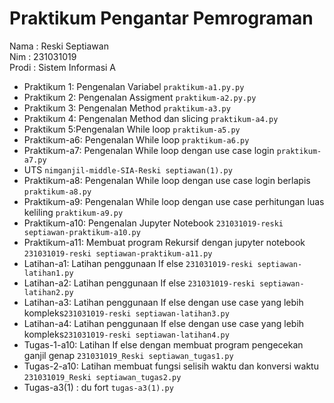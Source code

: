# Praktikum Pengantar Pemrograman
<div> Nama  : Reski Septiawan</div>
<div> Nim   : 231031019</div>
<div> Prodi : Sistem Informasi A</div>

* Praktikum 1: Pengenalan Variabel `praktikum-a1.py.py`
* Praktikum 2: Pengenalan Assigment `praktikum-a2.py.py`
* Praktikum 3: Pengenalan Method `praktikum-a3.py`
* Praktikum 4: Pengenalan Method dan slicing `praktikum-a4.py`
* Praktikum 5:Pengenalan While loop `praktikum-a5.py`
* Praktikum-a6: Pengenalan While loop `praktikum-a6.py`
* Praktikum-a7: Pengenalan While loop dengan use case login `praktikum-a7.py`
* UTS `nimganjil-middle-SIA-Reski septiawan(1).py`
* Praktikum-a8: Pengenalan While loop dengan use case login berlapis `praktikum-a8.py`
* Praktikum-a9: Pengenalan While loop dengan use case perhitungan luas keliling `praktikum-a9.py`
* Praktikum-a10: Pengenalan Jupyter Notebook `231031019-reski septiawan-praktikum-a10.py`
* Praktikum-a11: Membuat program Rekursif dengan jupyter notebook `231031019-reski septiawan-praktikum-a11.py`
* Latihan-a1: Latihan penggunaan If else `231031019-reski septiawan-latihan1.py`
* Latihan-a2: Latihan penggunaan If else `231031019-reski septiawan-latihan2.py`
* Latihan-a3: Latihan penggunaan If else dengan use case yang lebih kompleks`231031019-reski septiawan-latihan3.py`
* Latihan-a4: Latihan penggunaan If else dengan use case yang lebih kompleks`231031019-reski septiawan-latihan4.py`
* Tugas-1-a10: Latihan If else dengan membuat program pengecekan ganjil genap `231031019_Reski septiawan_tugas1.py`
* Tugas-2-a10: Latihan membuat fungsi selisih waktu dan konversi waktu `231031019_Reski septiawan_tugas2.py`
* Tugas-a3(1) : du fort `tugas-a3(1).py`
